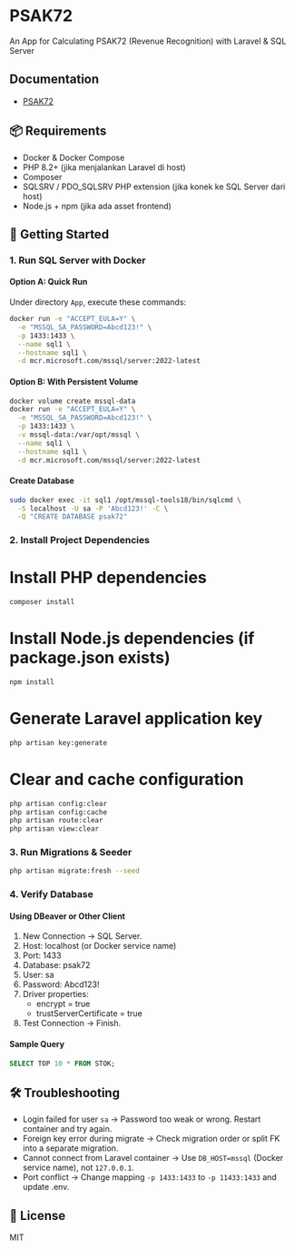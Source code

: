 # PSAK72  
An App for Calculating PSAK72 (Revenue Recognition) with Laravel & SQL Server

## Documentation
* [PSAK72](docs/main.md)

## 📦 Requirements
- Docker & Docker Compose
- PHP 8.2+ (jika menjalankan Laravel di host)
- Composer
- SQLSRV / PDO_SQLSRV PHP extension (jika konek ke SQL Server dari host)
- Node.js + npm (jika ada asset frontend)

## 🚀 Getting Started

### 1. Run SQL Server with Docker
#### Option A: Quick Run
Under directory `App`, execute these commands:

```bash
docker run -e "ACCEPT_EULA=Y" \
  -e "MSSQL_SA_PASSWORD=Abcd123!" \
  -p 1433:1433 \
  --name sql1 \
  --hostname sql1 \
  -d mcr.microsoft.com/mssql/server:2022-latest
```

#### Option B: With Persistent Volume
```bash
docker volume create mssql-data
docker run -e "ACCEPT_EULA=Y" \
  -e "MSSQL_SA_PASSWORD=Abcd123!" \
  -p 1433:1433 \
  -v mssql-data:/var/opt/mssql \
  --name sql1 \
  --hostname sql1 \
  -d mcr.microsoft.com/mssql/server:2022-latest
```

#### Create Database
```bash
sudo docker exec -it sql1 /opt/mssql-tools18/bin/sqlcmd \
  -S localhost -U sa -P 'Abcd123!' -C \
  -Q "CREATE DATABASE psak72"
```

### 2. Install Project Dependencies
# Install PHP dependencies
```bash
composer install
```

# Install Node.js dependencies (if package.json exists)
```bash
npm install
```

# Generate Laravel application key
```bash
php artisan key:generate
```

# Clear and cache configuration
```bash
php artisan config:clear
php artisan config:cache
php artisan route:clear
php artisan view:clear
```

### 3. Run Migrations & Seeder
```bash
php artisan migrate:fresh --seed
```

### 4. Verify Database
#### Using DBeaver or Other Client
1. New Connection → SQL Server.
2. Host: localhost (or Docker service name)
3. Port: 1433
4. Database: psak72
5. User: sa
6. Password: Abcd123!
7. Driver properties:
   - encrypt = true
   - trustServerCertificate = true
8. Test Connection → Finish.

#### Sample Query
```SQL
SELECT TOP 10 * FROM STOK;
```

## 🛠 Troubleshooting
- Login failed for user `sa` → Password too weak or wrong. Restart container and try again.
- Foreign key error during migrate → Check migration order or split FK into a separate migration.
- Cannot connect from Laravel container → Use `DB_HOST=mssql` (Docker service name), not `127.0.0.1`.
- Port conflict → Change mapping `-p 1433:1433` to `-p 11433:1433` and update .env.

## 📄 License
MIT
